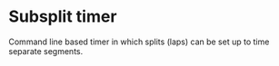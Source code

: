 # Subsplit timer
Command line based timer in which splits (laps) can be set up to time separate segments.
